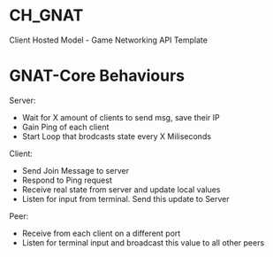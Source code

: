 # CH_GNAT
Client Hosted Model - Game Networking API Template

# GNAT-Core Behaviours
Server:
 - Wait for X amount of clients to send msg, save their IP
 - Gain Ping of each client
 - Start Loop that brodcasts state every X Miliseconds

Client:
- Send Join Message to server
- Respond to Ping request
- Receive real state from server and update local values 
- Listen for input from terminal. Send this update to Server

Peer:
- Receive from each client on a different port
- Listen for terminal input and broadcast this value to all other peers
